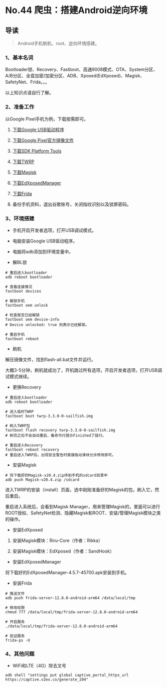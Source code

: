 # No.44 爬虫：搭建Android逆向环境

## 导读

> Android手机刷机、root、逆向环境搭建。

### 1、基本名词

Bootloader锁、Recovery、Fastboot、高通9008模式、OTA、System分区、A/B分区、全盘加密/加密分区、ADB、Xposed(EdXposed)、Magisk、SafetyNet、Frida。。。

以上知识点请自行了解。

### 2、准备工作

以Google Pixel手机为例，下载按需即可。

1. [下载Google USB驱动程序](https://developer.android.com/studio/run/win-usb)

2. [下载Google Pixel官方镜像文件](https://developers.google.cn/android/images#sailfish)

3. [下载SDK Platform Tools](https://developer.android.com/studio/releases/platform-tools)

4. [下载TWRP](https://twrp.me/google/googlepixel.html)

5. [下载Magisk](https://github.com/topjohnwu/Magisk/releases)

6. [下载EdXposedManager](https://github.com/ElderDrivers/EdXposedManager/releases)

7. [下载Frida](https://github.com/frida/frida/releases)

8. 备份手机资料，退出谷歌账号，关闭指纹识别以及锁屏密码。

### 3、环境搭建

- 手机开启开发者选项，打开USB调试模式。

- 电脑安装Google USB驱动程序。

- 电脑将adb添加到环境变量中。

- 解BL锁

```shell
# 重启进入bootloader
adb reboot bootloader

# 查看连接情况
fastboot devices

# 解锁手机
fastboot oem unlock

# 检查是否已经解锁
fastboot oem device-info
# Device unlocked: true 则表示已经解锁。

# 重启手机
fastboot reboot

```

- 刷机

解压镜像文件，找到flash-all.bat文件并运行。

大概3-5分钟，刷机就成功了，开机跳过所有选项，开启开发者选项，打开USB调试模式继续。

- 更换Recovery

```shell
# 重启进入bootloader
adb reboot bootloader

# 进入临时TWRP
fastboot boot twrp-3.3.0-0-sailfish.img

# 刷入TWRP包
fastboot flash recovery twrp-3.3.0-0-sailfish.img
# 刷完之后不会自动重启，看命令行提示Finished了就行。

# 重启进入Recovery
fastboot reboot recovery
# 重启进入TWRP后，出现安全警告时直接拖动滑块允许修改即可。
```

- 安装Magisk

```shell
# 将下载好的Magisk-v20.4.zip传到手机的sdcard目录中
adb push Magisk-v20.4.zip /sdcard
```

进入TWRP的安装（install）页面，选中刚刚准备好的Magisk的包，刷入它，然后重启。

重启进入系统后，会看到Magisk Manager，用来管理Magisk的，里面可以进行ROOT授权、SafetyNet检测、隐藏Magisk和ROOT、安装/管理Magisk模块之类的操作。

- 安装EdXposed

1. 安装Magisk模块：Riru-Core（作者：Rikka）

2. 安装Magisk模块：EdXposed（作者：SandHook）

- 安装EdXposedManager

将下载好的EdXposedManager-4.5.7-45700.apk安装到手机。

- 安装Frida

```shell
# 推送文件
adb push frida-server-12.8.0-android-arm64 /data/local/tmp

# 修改权限
chmod 777 /data/local/tmp/frida-server-12.8.0-android-arm64

# 开启服务
./data/local/tmp/frida-server-12.8.0-android-arm64

# 验证服务
frida-ps -U

```

### 4、其他问题

- WiFi和LTE（4G）除去叉号

```shell
adb shell "settings put global captive_portal_https_url https://captive.v2ex.co/generate_204"
```
